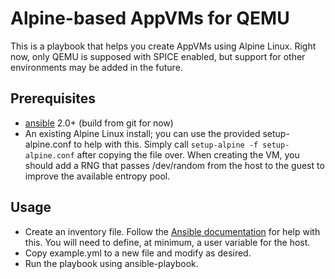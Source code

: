 # Alpine-based AppVMs for QEMU

This is a playbook that helps you create AppVMs using Alpine Linux. Right now,
only QEMU is supposed with SPICE enabled, but support for other environments
may be added in the future.

## Prerequisites
* [ansible](https://github.com/ansible/ansible) 2.0+ (build from git for now)
* An existing Alpine Linux install; you can use the provided setup-alpine.conf
  to help with this. Simply call `setup-alpine -f setup-alpine.conf` after
  copying the file over. When creating the VM, you should add a RNG that passes
  /dev/random from the host to the guest to improve the available entropy pool.

## Usage
* Create an inventory file. Follow the [Ansible
  documentation](http://docs.ansible.com) for help with this. You will need to
  define, at minimum, a user variable for the host.
* Copy example.yml to a new file and modify as desired.
* Run the playbook using ansible-playbook.
